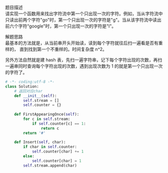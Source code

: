 
题目描述  
请实现一个函数用来找出字符流中第一个只出现一次的字符。例如，当从字符流中只读出前两个字符"go"时，第一个只出现一次的字符是"g"。当从该字符流中读出前六个字符“google"时，第一个只出现一次的字符是"l"。  

解题思路  
最基本的方法就是，从当前串开头开始读，读到每个字符就往后扫一遍看是否有重样的， 直到找到第一个不重样的。时间复杂度 n^2。  

另外方法自然就是建 hash 表，先扫一遍字符串，记下每个字符出现的次数，再扫一遍串同时查询每个字符出现的次数，遇到出现次数为 1 的就是第一个只出现一次的字符了。  

```python 
# -*- coding:utf-8 -*-
class Solution:
    # 返回对应char
    def __init__(self):
        self.stream = [] 
        self.counter = {} 
        
    def FirstAppearingOnce(self):
        for c in self.stream:
            if self.counter[c] == 1:
                return c 
        return '#'
    
    def Insert(self, char):
        if char in self.counter:
            self.counter[char] += 1 
        else:
            self.counter[char] = 1 
        self.stream.append(char) 
```
